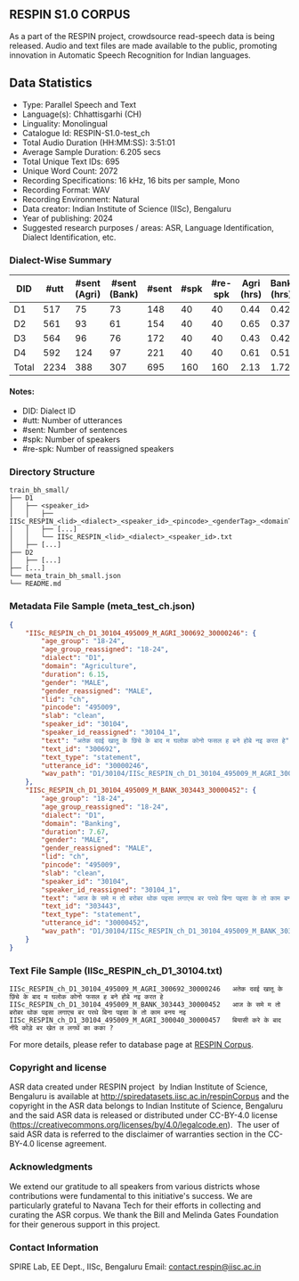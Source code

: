 ## RESPIN S1.0 CORPUS ##

As a part of the RESPIN project, crowdsource read-speech data is being released. Audio and text files
are made available to the public, promoting innovation in Automatic Speech Recognition for Indian languages.

## Data Statistics ##

- Type: Parallel Speech and Text
- Language(s): Chhattisgarhi (CH)
- Linguality: Monolingual
- Catalogue Id: RESPIN-S1.0-test_ch
- Total Audio Duration (HH:MM:SS): 3:51:01
- Average Sample Duration: 6.205 secs
- Total Unique Text IDs: 695
- Unique Word Count: 2072
- Recording Specifications: 16 kHz, 16 bits per sample, Mono
- Recording Format: WAV
- Recording Environment: Natural
- Data creator: Indian Institute of Science (IISc), Bengaluru
- Year of publishing: 2024
- Suggested research purposes / areas: ASR, Language Identification, Dialect Identification, etc.

### Dialect-Wise Summary ###
| DID   | #utt | #sent (Agri) | #sent (Bank) | #sent | #spk | #re-spk | Agri (hrs) | Bank (hrs) | Total (hrs) |
|-------|------|--------------|--------------|-------|------|---------|------------|------------|-------------|
| D1 | 517 | 75 | 73 | 148 | 40 | 40 | 0.44 | 0.42 | 0.86 |
| D2 | 561 | 93 | 61 | 154 | 40 | 40 | 0.65 | 0.37 | 1.02 |
| D3 | 564 | 96 | 76 | 172 | 40 | 40 | 0.43 | 0.42 | 0.85 |
| D4 | 592 | 124 | 97 | 221 | 40 | 40 | 0.61 | 0.51 | 1.12 |
| Total | 2234 | 388 | 307 | 695 | 160 | 160 | 2.13 | 1.72 | 3.85 |



#### Notes:
- DID: Dialect ID
- #utt: Number of utterances
- #sent: Number of sentences
- #spk: Number of speakers
- #re-spk: Number of reassigned speakers

### Directory Structure ###
```
train_bh_small/
├── D1
│   ├── <speaker_id>
│   │   ├── IISc_RESPIN_<lid>_<dialect>_<speaker_id>_<pincode>_<genderTag>_<domainTag>_<text_id>_<uttid>.wav
│   │   ├── [...]
│   │   └── IISc_RESPIN_<lid>_<dialect>_<speaker_id>.txt
│   ├── [...]
├── D2
│   ├── [...]
├── [...]
└── meta_train_bh_small.json
└── README.md
```

### Metadata File Sample (meta_test_ch.json) ###

```json
{
    "IISc_RESPIN_ch_D1_30104_495009_M_AGRI_300692_30000246": {
        "age_group": "18-24",
        "age_group_reassigned": "18-24",
        "dialect": "D1",
        "domain": "Agriculture",
        "duration": 6.15,
        "gender": "MALE",
        "gender_reassigned": "MALE",
        "lid": "ch",
        "pincode": "495009",
        "slab": "clean",
        "speaker_id": "30104",
        "speaker_id_reassigned": "30104_1",
        "text": "अतेक दवई खातू के छिंचे के बाद म घलोक कोनो फसल ह बने होबे नइ करत हे",
        "text_id": "300692",
        "text_type": "statement",
        "utterance_id": "30000246",
        "wav_path": "D1/30104/IISc_RESPIN_ch_D1_30104_495009_M_AGRI_300692_30000246.wav"
    },
    "IISc_RESPIN_ch_D1_30104_495009_M_BANK_303443_30000452": {
        "age_group": "18-24",
        "age_group_reassigned": "18-24",
        "dialect": "D1",
        "domain": "Banking",
        "duration": 7.67,
        "gender": "MALE",
        "gender_reassigned": "MALE",
        "lid": "ch",
        "pincode": "495009",
        "slab": "clean",
        "speaker_id": "30104",
        "speaker_id_reassigned": "30104_1",
        "text": "आज के समे म तो बरोबर थोक पइसा लगाएच बर परथे बिना पइसा के तो काम बनय नइ",
        "text_id": "303443",
        "text_type": "statement",
        "utterance_id": "30000452",
        "wav_path": "D1/30104/IISc_RESPIN_ch_D1_30104_495009_M_BANK_303443_30000452.wav"
    }
}
```

### Text File Sample (IISc_RESPIN_ch_D1_30104.txt) ###
```
IISc_RESPIN_ch_D1_30104_495009_M_AGRI_300692_30000246	अतेक दवई खातू के छिंचे के बाद म घलोक कोनो फसल ह बने होबे नइ करत हे
IISc_RESPIN_ch_D1_30104_495009_M_BANK_303443_30000452	आज के समे म तो बरोबर थोक पइसा लगाएच बर परथे बिना पइसा के तो काम बनय नइ
IISc_RESPIN_ch_D1_30104_495009_M_AGRI_300040_30000457	बियासी करे के बाद नींदे कोड़े बर खेत ल लगथें का कका ?
```

For more details, please refer to database page at [RESPIN Corpus](http://spiredatasets.iisc.ac.in/respinCorpus).

### Copyright and license ###

ASR data created under RESPIN project  by Indian Institute of Science, Bengaluru is available
at http://spiredatasets.iisc.ac.in/respinCorpus and the copyright in the ASR data belongs to
Indian Institute of Science, Bengaluru and the said ASR data is released or distributed under
CC-BY-4.0 license (https://creativecommons.org/licenses/by/4.0/legalcode.en).  The user of
said ASR data is referred to the disclaimer of warranties section in the CC-BY-4.0 license
agreement.


### Acknowledgments ###

We extend our gratitude to all speakers from various districts whose contributions were fundamental to this initiative's success.
We are particularly grateful to Navana Tech for their efforts in collecting and curating the ASR corpus.
We thank the Bill and Melinda Gates Foundation for their generous support in this project.

### Contact Information ###

SPIRE Lab, EE Dept., IISc, Bengaluru
Email: contact.respin@iisc.ac.in
